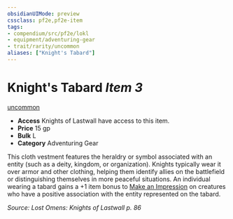 ```yaml
---
obsidianUIMode: preview
cssclass: pf2e,pf2e-item
tags:
- compendium/src/pf2e/lokl
- equipment/adventuring-gear
- trait/rarity/uncommon
aliases: ["Knight's Tabard"]
---
```

# Knight's Tabard *Item 3*  
[uncommon](uncommon.md)  

- **Access** Knights of Lastwall have access to this item.
- **Price** 15 gp
- **Bulk** L
- **Category** Adventuring Gear

This cloth vestment features the heraldry or symbol associated with an entity (such as a deity, kingdom, or organization). Knights typically wear it over armor and other clothing, helping them identify allies on the battlefield or distinguishing themselves in more peaceful situations. An individual wearing a tabard gains a +1 item bonus to [Make an Impression](make-an-impression.md) on creatures who have a positive association with the entity represented on the tabard.

*Source: Lost Omens: Knights of Lastwall p. 86*